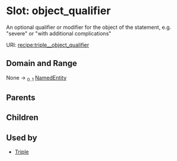 
# Slot: object_qualifier


An optional qualifier or modifier for the object of the statement, e.g. "severe" or "with additional complications"

URI: [recipe:triple__object_qualifier](http://w3id.org/ontogpt/recipe/triple__object_qualifier)


## Domain and Range

None &#8594;  <sub>0..1</sub> [NamedEntity](NamedEntity.md)

## Parents


## Children


## Used by

 * [Triple](Triple.md)
